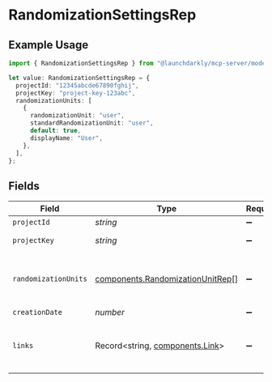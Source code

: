 # RandomizationSettingsRep

## Example Usage

```typescript
import { RandomizationSettingsRep } from "@launchdarkly/mcp-server/models/components";

let value: RandomizationSettingsRep = {
  projectId: "12345abcde67890fghij",
  projectKey: "project-key-123abc",
  randomizationUnits: [
    {
      randomizationUnit: "user",
      standardRandomizationUnit: "user",
      default: true,
      displayName: "User",
    },
  ],
};
```

## Fields

| Field                                                                                | Type                                                                                 | Required                                                                             | Description                                                                          | Example                                                                              |
| ------------------------------------------------------------------------------------ | ------------------------------------------------------------------------------------ | ------------------------------------------------------------------------------------ | ------------------------------------------------------------------------------------ | ------------------------------------------------------------------------------------ |
| `projectId`                                                                          | *string*                                                                             | :heavy_minus_sign:                                                                   | The project ID                                                                       | 12345abcde67890fghij                                                                 |
| `projectKey`                                                                         | *string*                                                                             | :heavy_minus_sign:                                                                   | The project key                                                                      | project-key-123abc                                                                   |
| `randomizationUnits`                                                                 | [components.RandomizationUnitRep](../../models/components/randomizationunitrep.md)[] | :heavy_minus_sign:                                                                   | An array of the randomization units in this project                                  |                                                                                      |
| `creationDate`                                                                       | *number*                                                                             | :heavy_minus_sign:                                                                   | N/A                                                                                  |                                                                                      |
| `links`                                                                              | Record<string, [components.Link](../../models/components/link.md)>                   | :heavy_minus_sign:                                                                   | The location and content type of related resources                                   |                                                                                      |